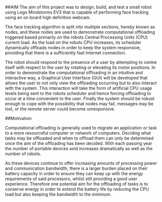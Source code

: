 ##AIM
The aim of this project was to design, build, and test a small robot using Lego Mindstorms EV3 that is capable of performing face tracking using an on board high definition webcam. 

The face tracking algorithm is split into multiple sections, hereby known as nodes, and these nodes are used to demonstrate computational offloading triggered based primarily on the robots Central Processing Units (CPU) current load. As the load on the robots CPU increases, its scheduler dynamically offloads nodes in order to keep the system responsive, providing that there is a sufficiently fast Internet connection. 

The robot should respond to the presence of a user by attempting to centre itself with respect to the user by rotating or elevating its motor positions. In order to demonstrate the computational offloading in an intuitive and interactive way, a Graphical User Interface (GUI) will be developed that allows the user to not only view the offloading occurring but to also interact with the system. This interaction will take the form of artificial CPU usage levels being sent to the robots scheduler and hence forcing offloading to occur at a time convenient to the user. Finally the system should be robust enough to cope with the possibility that nodes may fail, messages may be lost, or the remote server could become unresponsive.

##Motivation

Computational offloading is generally used to migrate an application or task to a more resourceful computer or network of computers. Deciding what tasks may be offloaded and when to offload them can only be determined once the aim of the offloading has been decided. With each passing year the number of portable devices sold increases dramatically as well as the number of robots. 

As these devices continue to offer increasing amounts of processing power and communication bandwidth, there is a larger burden placed on their battery capacity in order to ensure they can keep up with the energy requirements of said processors, whilst still providing a good user experience. Therefore one potential aim for the offloading of tasks is to conserve energy in order to extend the battery life by reducing the CPU load but also keeping the bandwidth to the minimum.